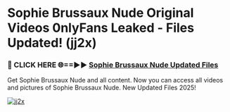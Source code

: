 # Sophie Brussaux Nude Original Videos 0nlyFans Leaked - Files Updated! (jj2x)

<h3>🔴 CLICK HERE 🌐==►► <a href="https://tinyurl.com/5h6xmrr3" rel="nofollow">Sophie Brussaux Nude Updated Files</a></h3>

Get Sophie Brussaux Nude and all content. Now you can access all videos and pictures of Sophie Brussaux Nude. New Updated Files 2025!

[![jj2x](https://i.imgur.com/KVD873Z.gif)](https://tinyurl.com/5h6xmrr3)
